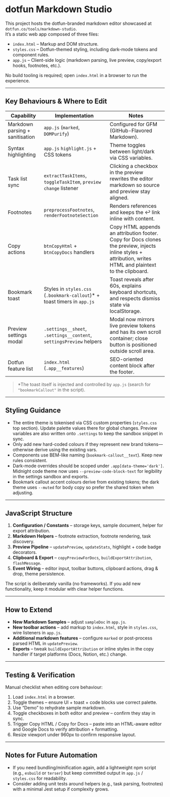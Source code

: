 # dotfun Markdown Studio

This project hosts the dotfun-branded markdown editor showcased at `dotfun.co/tools/markdown-studio`.  
It’s a static web app composed of three files:

- `index.html` – Markup and DOM structure.
- `styles.css` – Dotfun-themed styling, including dark-mode tokens and component rules.
- `app.js` – Client-side logic (markdown parsing, live preview, copy/export hooks, footnotes, etc.).

No build tooling is required; open `index.html` in a browser to run the experience.

---

## Key Behaviours & Where to Edit

| Capability | Implementation | Notes |
| --- | --- | --- |
| Markdown parsing + sanitisation | `app.js` (`marked`, `DOMPurify`) | Configured for GFM (GitHub-Flavored Markdown). |
| Syntax highlighting | `app.js` `highlight.js` + CSS tokens | Theme toggles between light/dark via CSS variables. |
| Task list sync | `extractTaskItems`, `toggleTaskItem`, `preview` `change` listener | Clicking a checkbox in the preview rewrites the editor markdown so source and preview stay aligned. |
| Footnotes | `preprocessFootnotes`, `renderFootnoteSection` | Renders references and keeps the ↩︎ link inline with content. |
| Copy actions | `btnCopyHtml` + `btnCopyDocs` handlers | Copy HTML appends an attribution footer. Copy for Docs clones the preview, injects inline styles + attribution, writes HTML and plaintext to the clipboard. |
| Bookmark toast | Styles in `styles.css` (`.bookmark-callout`)* + toast timers in `app.js` | Toast reveals after 60s, explains keyboard shortcuts, and respects dismiss state via localStorage. |
| Preview settings modal | `.settings__sheet`, `.settings__content`, `settingsPreview` helpers | Modal now mirrors live preview tokens and has its own scroll container; close button is positioned outside scroll area. |
| Dotfun feature list | `index.html` (`.app__features`) | SEO-oriented content block after the footer. |

> \*The toast itself is injected and controlled by `app.js` (search for `"bookmarkCallout"` in the script).

---

## Styling Guidance

- The entire theme is tokenised via CSS custom properties (`styles.css` top section). Update palette values there for global changes. Preview variables are also written onto `.settings` to keep the sandbox snippet in sync.
- Only add new hard-coded colours if they represent new brand tokens—otherwise derive using the existing vars.
- Components use BEM-like naming (`bookmark-callout__text`). Keep new rules consistent.
- Dark-mode overrides should be scoped under `.app[data-theme='dark']`. Midnight code theme now uses `--preview-code-block-text` for legibility in the settings sandbox and exports.
- Bookmark callout accent colours derive from existing tokens; the dark theme uses `--muted` for body copy so prefer the shared token when adjusting.

---

## JavaScript Structure

1. **Configuration / Constants** – storage keys, sample document, helper for export attribution.
2. **Markdown Helpers** – footnote extraction, footnote rendering, task discovery.
3. **Preview Pipeline** – `updatePreview`, `updateStats`, highlight + code badge decorators.
4. **Clipboard & Export** – `copyPreviewForDocs`, `buildExportAttribution`, `flashMessage`.
5. **Event Wiring** – editor input, toolbar buttons, clipboard actions, drag & drop, theme persistence.

The script is deliberately vanilla (no frameworks). If you add new functionality, keep it modular with clear helper functions.

---

## How to Extend

- **New Markdown Samples** – adjust `sampleDoc` in `app.js`.
- **New toolbar actions** – add markup to `index.html`, style in `styles.css`, wire listeners in `app.js`.
- **Additional markdown features** – configure `marked` or post-process parsed HTML in `updatePreview`.
- **Exports** – tweak `buildExportAttribution` or inline styles in the copy handler if target platforms (Docs, Notion, etc.) change.

---

## Testing & Verification

Manual checklist when editing core behaviour:

1. Load `index.html` in a browser.
2. Toggle themes – ensure UI + toast + code blocks use correct palette.
3. Use “Demo” to rehydrate sample markdown.
4. Toggle checkboxes in both editor and preview – confirm they stay in sync.
5. Trigger Copy HTML / Copy for Docs – paste into an HTML-aware editor and Google Docs to verify attribution + formatting.
6. Resize viewport under 960px to confirm responsive layout.

---

## Notes for Future Automation

- If you need bundling/minification again, add a lightweight npm script (e.g., `esbuild` or `terser`) but keep committed output in `app.js` / `styles.css` for readability.
- Consider adding unit tests around helpers (e.g., task parsing, footnotes) with a minimal Jest setup if complexity grows.
